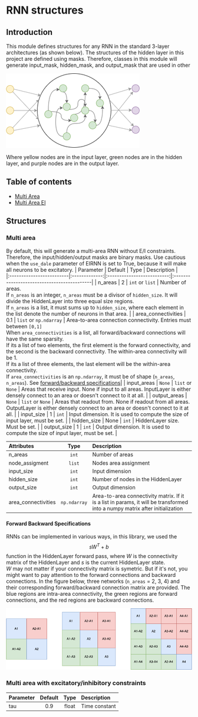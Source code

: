 # RNN structures
## Introduction
This module defines structures for any RNN in the standard 3-layer architectures (as shown below). The structures of the hidden layer in this project are defined using masks. Therefore, classes in this module will generate input_mask, hidden_mask, and output_mask that are used in other <br>

![RNN Structure](../img/RNN_structure.png)

Where yellow nodes are in the input layer, green nodes are in the hidden layer, and purple nodes are in the output layer.

## Table of contents
- [Multi Area](#multi-area)
- [Multi Area EI](#multi-area-ei)

## Structures
### Multi area
By default, this will generate a multi-area RNN without E/I constraints. Therefore, the input/hidden/output masks are binary masks. Use cautious when the `use_dale` parameter of EIRNN is set to True, because it will make all neurons to be excitatory.
| Parameter                | Default       | Type                       | Description                                |	
|:-------------------------|:-------------:|:--------------------------:|:-------------------------------------------|
| n_areas                  | 2             | `int` or `list`            | Number of areas.<br>If `n_areas` is an integer, `n_areas` must be a divisor of `hidden_size`. It will divide the HiddenLayer into three equal size regions.<br>If `n_areas` is a list, it must sums up to `hidden_size`, where each element in the list denote the number of neurons in that area.   |
| area_connectivities        | 0.1           | `list` or `np.ndarray`   | Area-to-area connection connectivity. Entries must between `[0,1]`<br>When `area_connectivities` is a list, all forward/backward connections will have the same sparsity.<br>If its a list of two elements, the first element is the forward connectivity, and the second is the backward connectivity. The within-area connectivity will be 1.<br>If its a list of three elements, the last element will be the within-area connectivity.<br>If `area_connectivities` is an `np.ndarray`, it must be of shape (`n_areas`, `n_areas`). 
See [forward/backward specifications](#forward-backward-specifications)|
| input_areas              | `None`        | `list` or `None`          | Areas that receive input. None if input to all areas. InputLayer is either densely connect to an area or doesn't connect to it at all.    |
| output_areas             | `None`        | `list` or `None`          | Areas that readout from. None if readout from all areas. OutputLayer is either densely connect to an area or doesn't connect to it at all.    |
| input_size               | 1             | `int`                      | Input dimension. It is used to compute the size of input layer, must be set. |
| hidden_size              | None          | `int`                      | HiddenLayer size. Must be set.              |
| output_size              | 1             | `int`                      | Output dimension. It is used to compute the size of input layer, must be set. |

| Attributes               | Type                       | Description                                |	
|:-------------------------|:--------------------------:|:-------------------------------------------|
| n_areas                  | `int`                      | Number of areas                            |
| node_assigment           | `list`                     | Nodes area assignment                      |
| input_size               | `int`                      | Input dimension                            |
| hidden_size              | `int`                      | Number of nodes in the HiddenLayer         |
| output_size              | `int`                      | Output dimension                           |
| area_connectivities      | `np.ndarray`               | Area-to-area connectivity matrix. If it is a list in params, it will be transformed into a numpy matrix after initialization                   |

#### Forward Backward Specifications
RNNs can be implemented in various ways, in this library, we used the
$$s W^T + b$$
function in the HiddenLayer forward pass, where $W$ is the connectivity matrix of the HiddenLayer and $s$ is the current HiddenLayer state.<br>
$W$ may not matter if your connectivity matrix is symetric. But if it's not, you might want to pay attention to the forward connections and backward connections. In the figure below, three networks (`n_areas` = 2, 3, 4) and their corresponding forward/backward connection matrix are provided. The blue regions are intra-area connectivity, the green regions are forward connections, and the red regions are backward connections.

![area_connectivities](../img/Multi_Area.png)

<!-- ![area_connectivities](../img/Multi_Area_Transpose.png) -->

### Multi area with excitatory/inhibitory constraints
| Parameter                | Default       | Type                       | Description                                |
|:-------------------------|:-------------:|:--------------------------:|:-------------------------------------------|
| tau                      | 0.9           | float                      | Time constant                              |
